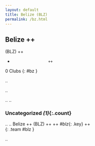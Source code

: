 ```yaml
---
layout: default
title: Belize (BLZ)
permalink: /bz.html
---
```



## Belize   ++
(BLZ)  ++
-                     ++
0 Clubs
{: #bz }


.. 




.. 




.. 
.. 


### Uncategorized _(1)_{:.count}


..
..
Belize  ++
 (BLZ) ++
 ++
_#blz_{: .key} ++
<br>
{: .team #blz }




.. 
 
